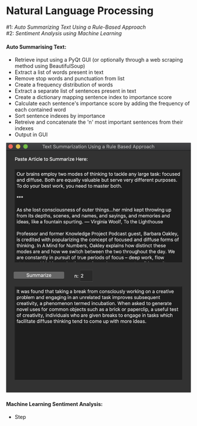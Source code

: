 # Natural Language Processing


#1: 
_Auto Summarizing Text Using a Rule-Based Approach_
\
#2: _Sentiment Analysis using Machine Learning_


#### Auto Summarising Text:

* Retrieve input using a PyQt GUI (or optionally through a web scraping method using BeautifulSoup)
* Extract a list of words present in text
* Remove stop words and punctuation from list
* Create a frequency distribution of words
* Extract a separate list of sentences present in text
* Create a dictionary mapping sentence index to importance score
* Calculate each sentence's importance score by adding the frequency of each contained word
* Sort sentence indexes by importance
* Retreive and concatenate the 'n' most important sentences from their indexes
* Output in GUI

<img src="screenshotSummarizeText.png" width="550">

#### Machine Learning Sentiment Analysis:
* Step
